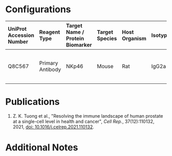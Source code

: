 # Configurations

| UniProt Accession Number   | Reagent Type     | Target Name / Protein Biomarker   | Target Species   | Host Organism   | Isotype   | Clonality   | Vendor                   | Catalog Number   | Conjugate   | RRID       | Availability   | Method                 | Tissue Preservation               | Target Tissue   | Tissue State   | Detergent         | Antigen Retrieval Conditions   | Dye Inactivation Conditions   | Recommend   | Agree                                    | Disagree   | Contributor         | Notes   |
|:---------------------------|:-----------------|:----------------------------------|:-----------------|:----------------|:----------|:------------|:-------------------------|:-----------------|:------------|:-----------|:---------------|:-----------------------|:----------------------------------|:----------------|:---------------|:------------------|:-------------------------------|:------------------------------|:------------|:-----------------------------------------|:-----------|:--------------------|:--------|
| Q8C567                     | Primary Antibody | NKp46                             | Mouse            | Rat             | IgG2a     | 29A1.4      | Thermo Fisher Scientific | 12-3351-82       | PE          | AB_1210743 | Stock          | Multiplexed 2D Imaging | 1:4 Cytofix/Cytoperm Fixed Frozen | Prostate        | NA             | 0.3% Triton-X-100 | NA                             | NA                            | Yes         | 0000-0002-7422-3237 [[1](#publications)] | NA         | 0000-0002-7422-3237 |         |

# Publications

<a name="publications"></a>
1. Z. K. Tuong et al., "Resolving the immune landscape of human prostate at a single-cell level in health and cancer", *Cell Rep.*, 37(12):110132, 2021, [doi: 10.1016/j.celrep.2021.110132](https://doi.org/10.1016/j.celrep.2021.110132).


# Additional Notes

<a name="notes"></a>

